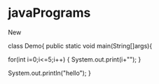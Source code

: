 # javaPrograms
New

class Demo{
public static void main(String[]args){



for(int i=0;i<=5;i++)
{
System.out.print(i+"");
}

System.out.println("hello");
}
